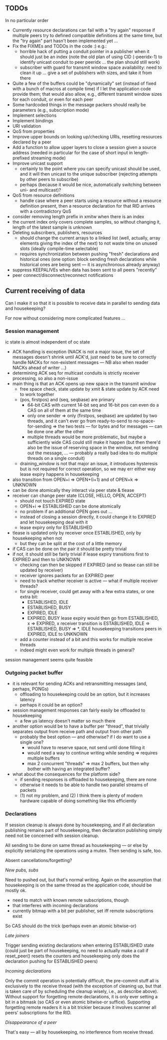 ## TODOs

In no particular order

* Currently resource declarations can fail with a "try again" response if multiple peers try to defined compatible definitions at the same time, but the "try again" part hasn't been implemented yet ...
* Fix the FIXMEs and TODOs in the code :) e.g.:
  * horrible hack of putting a conduit pointer in a publisher when it should just be an index (note the old plan of using CID (-peeridx-1) to identify unicast conduit to peer peeridx ... the plan should still work)
  * subscriber with guard for transmit window space availability: need to clean it up ... give a set of publishers with sizes, and take it from there
* Quite a few of the buffers could be "dynamically" set (instead of fixed with a bunch of macros at compile time) if I let the application code provide them; that would also allow, e.g., different transmit window sizes for each conduit, or even for each peer
* Some hardcoded things in the message packers should really be parameters (e.g., subscription mode)
* Implement selections
* Implement bindings
* URI validation
* QoS from properties
* Improve upper bounds on looking up/checking URIs, resetting resources declared by a peer
* Add a function to allow upper layers to close a session given a source address (needed in particular for the case of short input in length-prefixed streaming mode)
* Improve unicast support
  * certainly to the point where you can specify unicast should be used, and it will then unicast to the unique subscriber (rejecting attempts by other peers to subscribe)
  * perhaps (because it would be nice, automatically switching between uni- and multicast)?
* QoS from resource definitions
  * handle case where a peer starts using a resource without a resource definition present, then a resource declaration for that RID arrives with a contradictory QoS
*  consider removing length prefix in xmitw when there is an index
  * the current index only covers complete samples, so without changing it, length of the latest sample is unknown
* Deleting subscribers, publishers, resources
  * should change the current arrays to a linked list (well, actually, array elements giving the index of the next) to not waste time on unused slots (ideally compile-time selectable)
  * requires synchronization between pushing "fresh" declarations and historical ones (one option: block sending fresh declarations while historical ones are being sent — it is asynchronous already anyway)
* suppress KEEPALIVEs when data has been sent to all peers "recently"
* peer connect/disconnect/reconnect notifications

## Current receiving of data

Can I make it so that it is possible to receive data in parallel to sending data and housekeeping?

For now without considering more complicated features …

### Session management

ic state is almost independent of oc state

* ACK handling is exception (NACK is not a major issue, the set of messages doesn't shrink until ACK'd, just need to be sure to correctly handle NACKs for non-existent messages — NB also when reader NACKs ahead of writer …)
* determining ACK seq for multicast conduits is strictly receiver processing, so also a non-issue
* main thing is that an ACK opens up new space in the transmit window
  * free space check, state update by xmit & state update by ACK need to work together
  * (pos, firstpos) and (seq, seqbase) are primary
    * 64-bit CAS with current 14-bit seq and 16-bit pos can even do a CAS on all of them at the same time
    * only one sender => only (firstpos, seqbase) are updated by two threads, and it can't ever go from ready-to-send to no-space-for-sending => the two tests — for bytes and for messages — can be done one after the other
    * multiple threads would be more problematic, but maybe a sufficiently wide CAS could still make it happen (but then there'd also be the issue of reserving space in the window, not sending out the message, ... — probably a really bad idea to do multiple threads on a single conduit)
  * draining_window is not that major an issue, it introduces hysteresis but is not required for correct operation, so we may err either way
lease expiry happens in housekeeping
* also transition from OPEN+i => OPEN+(i+1) and of OPEN+k => UNKNOWN
* can be done atomically
they interact via peer state & tlease
* receiver can change peer state (CLOSE, HELLO, OPEN, ACCEPT)
  * should not touch EXPIRED state
  * OPEN+i => ESTABLISHED can be done atomically
  * no problem if an additional OPEN goes out …
  * instead of closing a session directly, it could change it to EXPIRED and let housekeeping deal with it
  * lease expiry only for ESTABLISHED
* tlease is updated only by receiver once ESTABLISHED, only by housekeeping when not
  * but they can be split at the cost of a little memory
* if CAS can be done on the pair it should be pretty trivial
* if not, it should still be fairly trivial if lease expiry transitions first to EXPIRED and then to UNKNOWN
  * checking can then be skipped if EXPIRED (and so tlease can still be updated by receiver)
  * receiver ignores packets for an EXPIRED peer
  * need to track whether receiver is active — what if multiple receiver threads?
  * for single receiver, could get away with a few extra states, or one extra bit:
    * ESTABLISHED, IDLE
    * ESTABLISHED, BUSY
    * EXPIRED, IDLE
    * EXPIRED, BUSY
lease expiry would then go from ESTABLISHED, x => EXPIRED, x
receiver transition is ESTABLISHED, IDLE => ESTABLISHED, BUSY => \*, IDLE
housekeeping transitions peers in EXPIRED, IDLE to UNKNOWN
  * add a counter instead of a bit and this works for multiple receive threads
  * indeed might even work for multiple threads in general?

session management seems quite feasible

### Outgoing packet buffer

* it is relevant for sending ACKs and retransmitting messages (and, perhaps, PONGs)
  * offloading to housekeeping could be an option, but it increases latency
  * perhaps it could be an option?
* session management responses can fairly easily be offloaded to housekeeping
  * a few µs latency doesn't matter so much there
* another option would be to have a buffer per "thread", that trivially separates output from receive path and output from other path
  * probably the best option — and otherwise? if I do want to use a single one?
    * would have to reserve space, not send until done filling it
    * would need a way to continue writing while sending => requires multiple buffers
    * max 2 concurrent "threads" => max 2 buffers, but then why bother with having an integrated buffer?
* what about the consequences for the platform side?
  * if sending responses is offloaded to housekeeping, there are none
  * otherwise it needs to be able to handle two parallel streams of packets
  * (1) not my problem, and (2) I think there is plenty of modern hardware capable of doing something like this efficiently

### Declarations

If session cleanup is always done by housekeeping, and if all declaration publishing remains part of housekeeping, then declaration publishing simply need not be concerned with session cleanup.

All sending to be done on same thread as housekeeping — or else by explicitly serializing the operations using a mutex. Then sending is safe, too.

Absent cancellations/forgetting?

_New pubs, subs_

Need to pushed out, but that's normal writing. Again on the assumption that housekeeping is on the same thread as the application code, should be mostly ok.

* need to match with known remote subscriptions, though
* that interferes with incoming declarations
* currently bitmap with a bit per publisher, set iff remote subscriptions exist

So CAS should do the trick (perhaps even an atomic bitwise-or)

_Late joiners_

Trigger sending existing declarations when entering ESTABLISHED state (could just be part of housekeeping, no need to actually make a call if reset_peer() resets the counters and housekeeping only does the declaration pushing for ESTABLISHED peers)

_Incoming declarations_

Only the commit operation is potentially difficult, the pre-commit stuff all is exclusively to the receive thread (with the exception of cleaning up, but that is taken care of by scheduling the cleanup wisely, i.e., as describe above).
Without support for forgetting remote declarations, it is only ever setting a bit in a bitmask (so CAS or even atomic bitwise-or suffice). Supporting forgetting remote readers it is a bit trickier because it involves scanner all peers' subscriptions for the RID.

_Disappearance of a peer_

That's easy — all by housekeeping, no interference from receive thread.


